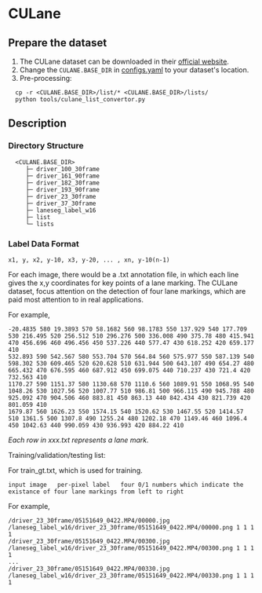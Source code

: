 # CULane  

## Prepare the dataset

1. The CULane dataset can be downloaded in their [official website](https://xingangpan.github.io/projects/CULane.html).
2. Change the `CULANE.BASE_DIR` in [configs.yaml](../../configs.yaml) to your dataset's location.
3. Pre-processing:

```
  cp -r <CULANE.BASE_DIR>/list/* <CULANE.BASE_DIR>/lists/
  python tools/culane_list_convertor.py
```

## Description

### Directory Structure

```
  <CULANE.BASE_DIR>
     ├─ driver_100_30frame    
     ├─ driver_161_90frame    
     ├─ driver_182_30frame    
     ├─ driver_193_90frame
     ├─ driver_23_30frame
     ├─ driver_37_30frame
     ├─ laneseg_label_w16
     ├─ list
     └─ lists
```

### Label Data Format

```
x1, y, x2, y-10, x3, y-20, ... , xn, y-10(n-1)
```

For each image, there would be a .txt annotation file, in which each line gives the x,y coordinates for key points of a lane marking. The CULane dataset, focus attention on the detection of four lane markings, which are paid most attention to in real applications.
 
For example,

```
-20.4835 580 19.3893 570 58.1682 560 98.1783 550 137.929 540 177.709 530 216.495 520 256.512 510 296.276 500 336.008 490 375.78 480 415.941 470 456.696 460 496.456 450 537.226 440 577.47 430 618.252 420 659.177 410 
532.893 590 542.567 580 553.704 570 564.84 560 575.977 550 587.139 540 598.302 530 609.465 520 620.628 510 631.944 500 643.107 490 654.27 480 665.432 470 676.595 460 687.912 450 699.075 440 710.237 430 721.4 420 732.563 410 
1170.27 590 1151.37 580 1130.68 570 1110.6 560 1089.91 550 1068.95 540 1048.26 530 1027.56 520 1007.77 510 986.81 500 966.115 490 945.788 480 925.092 470 904.506 460 883.81 450 863.13 440 842.434 430 821.739 420 801.059 410 
1679.87 560 1626.23 550 1574.15 540 1520.62 530 1467.55 520 1414.57 510 1361.5 500 1307.8 490 1255.24 480 1202.18 470 1149.46 460 1096.4 450 1042.63 440 990.059 430 936.993 420 884.22 410 
```
*Each row in xxx.txt represents a lane mark.*

Training/validation/testing list:

For train_gt.txt, which is used for training.

```
input image   per-pixel label   four 0/1 numbers which indicate the existance of four lane markings from left to right
```

For example,

```
/driver_23_30frame/05151649_0422.MP4/00000.jpg /laneseg_label_w16/driver_23_30frame/05151649_0422.MP4/00000.png 1 1 1 1
/driver_23_30frame/05151649_0422.MP4/00300.jpg /laneseg_label_w16/driver_23_30frame/05151649_0422.MP4/00300.png 1 1 1 1
...
/driver_23_30frame/05151649_0422.MP4/00330.jpg /laneseg_label_w16/driver_23_30frame/05151649_0422.MP4/00330.png 1 1 1 1
```
